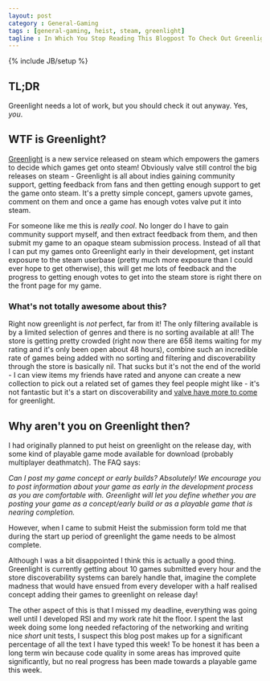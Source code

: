 ```yaml
---
layout: post
category : General-Gaming
tags : [general-gaming, heist, steam, greenlight]
tagline : In Which You Stop Reading This Blogpost To Check Out Greenlight
---
```

{% include JB/setup %}


## TL;DR

Greenlight needs a lot of work, but you should check it out anyway. Yes, _you_.

## WTF is Greenlight?

[Greenlight](http://steamcommunity.com/greenlight/) is a new service released on steam which empowers the gamers to decide which games get onto steam! Obviously valve still control the big releases on steam - Greenlight is all about indies gaining community support, getting feedback from fans and then getting enough support to get the game onto steam. It's a pretty simple concept, gamers upvote games, comment on them and once a game has enough votes valve put it into steam.

For someone like me this is *really cool*. No longer do I have to gain community support myself, and then extract feedback from them, and then submit my game to an opaque steam submission process. Instead of all that I can put my games onto Greenlight early in their development, get instant exposure to the steam userbase (pretty much more exposure than I could ever hope to get otherwise), this will get me lots of feedback and the progress to getting enough votes to get into the steam store is right there on the front page for my game.

### What's not totally awesome about this?

Right now greenlight is _not_ perfect, far from it! The only filtering available is by a limited selection of genres and there is no sorting available at all! The store is getting pretty crowded (right now there are 658 items waiting for my rating and it's only been open about 48 hours), combine such an incredible rate of games being added with no sorting and filtering and discoverability through the store is basically nil. That sucks but it's not the end of the world - I can view items my friends have rated and anyone can create a new collection to pick out a related set of games they feel people might like - it's not fantastic but it's a start on discoverability and [valve have more to come](http://steamcommunity.com/workshop/news/?appid=765) for greenlight.

## Why aren't you on Greenlight then?

I had originally planned to put heist on greenlight on the release day, with some kind of playable game mode available for download (probably multiplayer deathmatch). The FAQ says:

_Can I post my game concept or early builds?_
_Absolutely! We encourage you to post information about your game as early in the development process as you are comfortable with. Greenlight will let you define whether you are posting your game as a concept/early build or as a playable game that is nearing completion._

However, when I came to submit Heist the submission form told me that during the start up period of greenlight the game needs to be almost complete.

Although I was a bit disappointed I think this is actually a good thing. Greenlight is currently getting about 10 games submitted every hour and the store discoverability systems can barely handle that, imagine the complete madness that would have ensued from every developer with a half realised concept adding their games to greenlight on release day!

The other aspect of this is that I missed my deadline, everything was going well until I developed RSI and my work rate hit the floor. I spent the last week doing some long needed refactoring of the networking and writing nice _short_ unit tests, I suspect this blog post makes up for a significant percentage of all the text I have typed this week! To be honest it has been a long term win because code quality in some areas has improved quite significantly, but no real progress has been made towards a playable game this week.